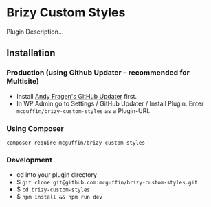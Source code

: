 Brizy Custom Styles
===============

Plugin Description...


Installation
------------

### Production (using Github Updater – recommended for Multisite)
 - Install [Andy Fragen's GitHub Updater](https://github.com/afragen/github-updater) first.
 - In WP Admin go to Settings / GitHub Updater / Install Plugin. Enter `mcguffin/brizy-custom-styles` as a Plugin-URI.

### Using Composer
```
composer require mcguffin/brizy-custom-styles
```

### Development
 - cd into your plugin directory
 - $ `git clone git@github.com:mcguffin/brizy-custom-styles.git`
 - $ `cd brizy-custom-styles`
 - $ `npm install && npm run dev`
